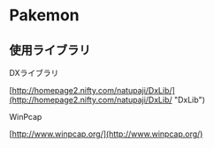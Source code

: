 Pakemon
=======
## 使用ライブラリ

DXライブラリ

[http://homepage2.nifty.com/natupaji/DxLib/](http://homepage2.nifty.com/natupaji/DxLib/ "DxLib")

WinPcap

[http://www.winpcap.org/](http://www.winpcap.org/)
